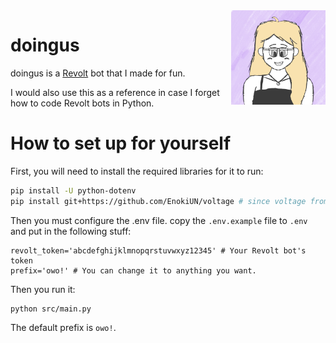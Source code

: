 <img align="right" src="assets/doingus.png" width="30%" height="30%" alt="Avatar hand drawn by me!">

# doingus

doingus is a [Revolt](https://revolt.chat) bot that I made for fun.

I would also use this as a reference in case I forget how to code Revolt bots in Python.

# How to set up for yourself

First, you will need to install the required libraries for it to run:

```sh
pip install -U python-dotenv
pip install git+https://github.com/EnokiUN/voltage # since voltage from pypi is broken, use git version instead.
```

Then you must configure the .env file. copy the `.env.example` file to `.env` and put in the following stuff:

```
revolt_token='abcdefghijklmnopqrstuvwxyz12345' # Your Revolt bot's token
prefix='owo!' # You can change it to anything you want.
```

Then you run it:

```
python src/main.py
```

The default prefix is `owo!`.
